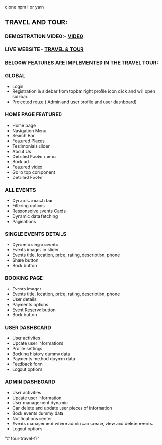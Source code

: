 clone 
npm i or yarn
## TRAVEL AND TOUR:

### DEMOSTRATION VIDEO:- [VIDEO](https://www.awesomescreenshot.com/video/21630859?key=30c33d1cc2b034a607ed6de32cf729cc) 

### LIVE WEBSITE - [TRAVEL & TOUR](https://tour-travel-main.vercel.app/)

### BELOOW FEATURES ARE IMPLEMENTED IN THE TRAVEL TOUR:

### GLOBAL 
- Login 
- Registration in sidebar from topbar right profile icon click and will open sidebar.
- Protected route ( Admin and user profile and user dashboard)

### HOME PAGE FEATURED
- Home page
- Navigation Menu
- Search Bar
- Featured Places
- Testimonials slider
- About Us
- Detailed Footer menu
- Book ad
- Featured video
- Go to top component
- Detailed Footer

### ALL EVENTS
- Dynamic search bar
- Filtering options
- Responsoive events Cards
- Dynamic data fetching
- Paginations

### SINGLE EVENTS DETAILS
- Dynamic single events
- Events images in slider
- Events title, location, price, rating, description, phone
- Share button
- Book button

### BOOKING PAGE
- Events images 
- Events title, location, price, rating, description, phone
- User details
- Payments options
- Event Reserve button
- Book button

### USER DASHBOARD
- User activites
- Update user informations
- Profile settings 
- Booking history dummy data
- Payments method duymm data
- Feedback form
- Logout options

### ADMIN DASHBOARD
- User activities
- Update user information
- User management dynamic 
- Can delete and update user pieces of information
- Book events dummy data
- Notifications center
- Events management where admin can create, view and  delete events.
- Logout options

<!-- 

git add .
git commit -m "read me file edited"
git push
npm run  build 

-->"# tour-travel-fr" 
